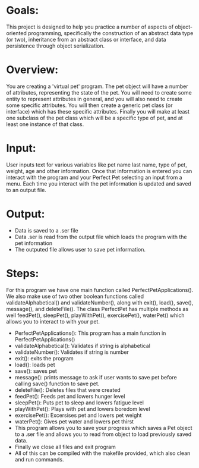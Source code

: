 # Goals:
This project is designed to help you practice a number of aspects of object-oriented programming, specifically the construction of an abstract data type (or two), inheritance from an abstract class or interface, and data persistence through object serialization.  

# Overview:
You are creating a 'virtual pet' program.  The pet object will have a number of attributes, representing the state of the pet.  You will need to create some entity to represent attributes in general, and you will also need to create some specific attributes.  You will then create a generic pet class (or interface) which has these specific attributes.  Finally you will make at least one subclass of the pet class which will be a specific type of pet, and at least one instance of that class.

# Input:
User inputs text for various variables like pet name last name, type of pet, weight, age and other information. Once that information is entered you can interact with the program and your Perfect Pet selecting an input from a menu. Each time you interact with the pet information is updated and saved to an output file. 

# Output: 
- Data is saved to a .ser file
- Data .ser is read from the output file which loads the program with the pet information
- The outputed file allows user to save pet information.

# Steps:
For this program we have one main function called PerfectPetApplications(). We also make use of two other boolean functions called validateAlphabetical() and validateNumber(), along with exit(), load(), save(), message(), and deleteFile(). The class PerfectPet has multiple methods as well feedPet(), sleepPet(), playWithPet(), exercisePet(), waterPet() which allows you to interact to with your pet.

- PerfectPetApplications(): This program has a main function in PerfectPetApplications()
- validateAlphabetical(): Validates if string is alphabetical
- validateNumber(): Validates if string is number
- exit(): exits the program
- load(): loads pet
- save(): saves pet
- message(): prints message to ask if user wants to save pet before calling save() function to save pet.
- deleteFile(): Deletes files that were created
- feedPet(): Feeds pet and lowers hunger level
- sleepPet(): Puts pet to sleep and lowers fatigue level
- playWithPet(): Plays with pet and lowers boredom level
- exercisePet(): Excersises pet and lowers pet weight
- waterPet(): Gives pet water and lowers pet thirst
- This program allows you to save your progress which saves a Pet object to a .ser file and allows you to read from object to load previously saved data.
- Finally we close all files and exit program
- All of this can be compiled with the makefile provided, which also clean and run commands.